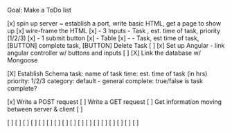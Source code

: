 Goal: Make a ToDo list

[x] spin up server ~ establish a port, write basic HTML, get a page to show up
[x] wire-frame the HTML
[x] - 3 Inputs - Task , est. time of task, priority (1/2/3)
[x] - 1 submit button
[x] - Table
[x] - - Task, est time of task, [BUTTON] complete task, [BUTTON] Delete Task
[ ] 
[x] Set up Angular - link angular controller w/ buttons and inputs
[ ] 
[X] Link the database w/ Mongoose

[X] Establish Schema
task: name of task
time: est. time of task (in hrs)
priority: 1/2/3
category: default - general
complete: true/false is task complete? 

[x] Write a POST request 
[ ] Write a GET request
[ ] Get information moving between server & client
[ ]


[ ]
[ ]
[ ]
[ ]
[ ]
[ ]
[ ]
[ ]
[ ]
[ ]
[ ]
[ ]
[ ]
[ ]
[ ]
[ ]
[ ]
